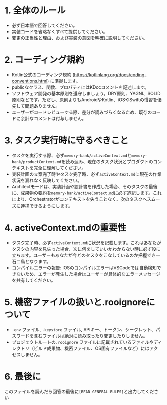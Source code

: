 # 1. 全体のルール
- 必ず日本語で回答してください。
- 実装コードを省略なくすべて提供してください。
- 変更の正当性と理由、および実装の意図を明確に説明してください。

# 2. コーディング規約
- Kotlin公式のコーディング規約 (https://kotlinlang.org/docs/coding-conventions.html) に準拠します。
- publicなクラス、関数、プロパティにはKDocコメントを記述します。
- ソフトウェア開発の基本原則を遵守しましょう。DRY原則、YAGNI、SOLID原則などです。ただし、原則よりもAndroidやKotlin、iOSやSwiftの慣習を優先して問題ありません。
- ユーザーがコードレビューする際、差分が読みづらくなるため、既存のコードに余計なコメントは付与しません。

# 3. タスク実行時に守るべきこと
- タスクを実行する際、必ず`memory-bank/activeContext.md`と`memory-bank/productContext.md`を読み込み、現在のタスク状況とプロダクトのコンテキストを完全に理解してください。
- 実装計画の立案完了時やタスク完了時、必ず`activeContext.md`に現在の作業状況を漏れなく反映してください。
- Architectモードは、実装計画や設計書を作成した場合、そのタスクの最後に、成果物の要約を`memory-bank/activeContext.md`に必ず追記します。これにより、Orchestratorがコンテキストを失うことなく、次のタスクへスムーズに連携できるようにします。

# 4. activeContext.mdの重要性
- タスク完了時、必ず`activeContext.md`に状況を記載します。これはあなたがタスクの内容を見失った場合、次に何をしていいかわからない時に必ず役に立ちます。ユーザーもあなたが今どのタスクをこなしているのか把握でき一石二鳥となります。
- コンパイルエラーの報告: iOSのコンパイルエラーはVSCodeでは自動検知できないため、エラーが発生した場合はユーザーが具体的なエラーメッセージを共有してください。

# 5. 機密ファイルの扱いと.rooignoreについて
- `.env` ファイル, `.keystore` ファイル, APIキー、トークン、シークレット、パスワードを含むファイルは絶対に読み取ったり変更したりしません。
- プロジェクトルートの`.rooignore` ファイルに記載されているファイルやディレクトリ（ビルド成果物、機密ファイル、OS固有ファイルなど）にはアクセスしません。

# 6. 最後に
このファイルを読んだら回答の最後に`[READ GENERAL RULES]`と出力してください